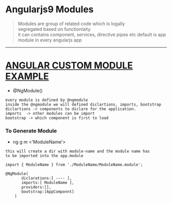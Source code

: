 # Angularjs9  Modules 

> Modules are group of related code which is logally \
> segregated based on functionlaity. \
> it can contains component, services, directive pipes etc
> default is app module in every angularjs app 

---

# [ANGULAR CUSTOM MODULE EXAMPLE](https://github.com/adarshkumarsingh83/angular_js_version9/tree/master/APPLICATIONS/angular-module)

* @NgModule()
```
every module is defined by @ngmodule 
inside the @ngmodule we will defined diclartions, imports, bootstrap 
diclartions -> components to diclare for the application.
imports  -> other modules can be import 
bootstrap -> which component is first to load 

```

### To Generate Module 
* ng g m <'ModuleName'>
```
this will create a dir with module-name and the module name has 
to be imported into the app.module 

import { ModuleName } from './ModuleName/ModuleName.module';

@NgModule(
       diclarations:[ ---- ],
       imports:[ ModuleName ],
       providers:[],
       bootstrap:[AppComponnt]       
	)

```





